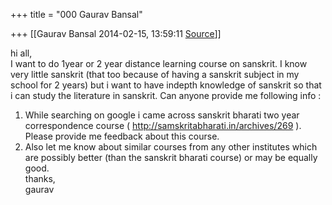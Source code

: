 +++
title = "000 Gaurav Bansal"

+++
[[Gaurav Bansal	2014-02-15, 13:59:11 [Source](https://groups.google.com/g/samskrita/c/eUYi1Ptj7Xw)]]



hi all,  
I want to do 1year or 2 year distance learning course on sanskrit. I know very little sanskrit (that too because of having a sanskrit subject in my school for 2 years) but i want to have indepth knowledge of sanskrit so that i can study the literature in sanskrit. Can anyone provide me following info :  
1) While searching on google i came across sanskrit bharati two year correspondence course ( <http://samskritabharati.in/archives/269> ). Please provide me feedback about this course.  
2) Also let me know about similar courses from any other institutes which are possibly better (than the sanskrit bharati course) or may be equally good.  
thanks,  
gaurav  

